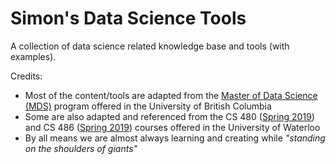 # Simon's Data Science Tools

A collection of data science related knowledge base and tools (with examples).

Credits:
- Most of the content/tools are adapted from the [Master of Data Science (MDS)](https://ubc-mds.github.io/) program offered in the University of British Columbia
- Some are also adapted and referenced from the CS 480 ([Spring 2019](https://cs.uwaterloo.ca/~ppoupart/teaching/cs480-spring19/)) and CS 486 ([Spring 2019](https://cs.uwaterloo.ca/~a23gao/cs486686_s19/index.shtml)) courses offered in the University of Waterloo
- By all means we are almost always learning and creating while _"standing on the shoulders of giants"_
